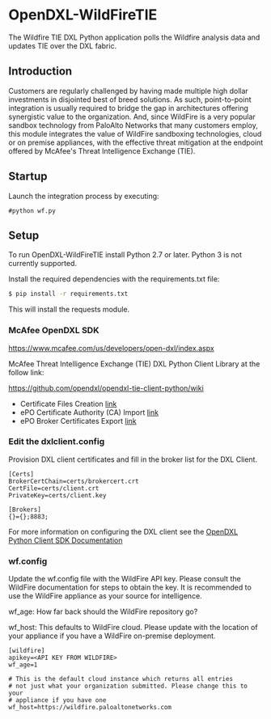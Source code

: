 
# OpenDXL-WildFireTIE
The Wildfire TIE DXL Python application polls the Wildfire analysis data and updates TIE over the DXL fabric.

## Introduction

Customers are regularly challenged by having made multiple high dollar investments in disjointed best of breed solutions. As such, point-to-point integration is usually required to bridge the gap in architectures offering synergistic value to the organization. And, since WildFire is a very popular sandbox technology from PaloAlto Networks that many customers employ, this module integrates the value of WildFire sandboxing technologies, cloud or on premise appliances, with the effective threat mitigation at the endpoint offered by McAfee's Threat Intelligence Exchange (TIE).

## Startup
  Launch the integration process by executing:
  
  ```
  #python wf.py
  ```

## Setup

To run OpenDXL-WildFireTIE install Python 2.7 or later. Python 3 is not currently supported. 

Install the required dependencies with the requirements.txt file:

```sh
$ pip install -r requirements.txt
```

This will install the requests module.

### McAfee OpenDXL SDK

https://www.mcafee.com/us/developers/open-dxl/index.aspx

McAfee Threat Intelligence Exchange (TIE) DXL Python Client Library at the follow link:

https://github.com/opendxl/opendxl-tie-client-python/wiki

* Certificate Files Creation [link](https://opendxl.github.io/opendxl-client-python/pydoc/certcreation.html)
* ePO Certificate Authority (CA) Import [link](https://opendxl.github.io/opendxl-client-python/pydoc/epocaimport.html)
* ePO Broker Certificates Export  [link](https://opendxl.github.io/opendxl-client-python/pydoc/epobrokercertsexport.html)



### Edit the dxlclient.config

Provision DXL client certificates and fill in the broker list for the DXL Client.

```
[Certs]
BrokerCertChain=certs/brokercert.crt
CertFile=certs/client.crt
PrivateKey=certs/client.key

[Brokers]
{}={};8883;
```

For more information on configuring the DXL client see the [OpenDXL Python Client SDK Documentation](https://opendxl.github.io/opendxl-client-python/pydoc/index.html)

### wf.config

Update the wf.config file with the WildFire API key. Please consult the WildFire documentation for steps to obtain the key.
It is recommended to use the WildFire appliance as your source for intelligence.

wf_age: How far back should the WildFire repository go?

wf_host: This defaults to WildFire cloud. Please update with the location of your appliance if you have a WildFire on-premise deployment.

```
[wildfire]
apikey=<API KEY FROM WILDFIRE>
wf_age=1

# This is the default cloud instance which returns all entries
# not just what your organization submitted. Please change this to your
# appliance if you have one
wf_host=https://wildfire.paloaltonetworks.com
```
